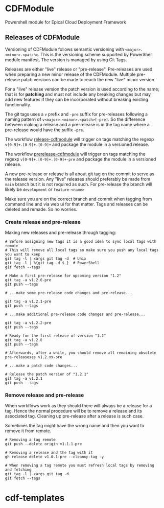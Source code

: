 # CDFModule

Powershell module for Epical Cloud Deployment Framework

## Releases of CDFModule

Versioning of CDFModule follows semantic versioning with `<major>.<minor>.<patch>`. This is the versioning scheme supported by PowerShell module manifest. The version is managed by using Git Tags.

Releases are either "live" release or "pre-release". Pre-releases are used when preparing a new minor release of the CDFModule. Multiple pre-release patch versions can be made to reach the new "live" minor version.

For a "live" release version the patch version is used according to the name; that is for **patching** and must not include any breaking changes but may add new features if they can be incorporated without breaking existing functionality.

The git tags uses a `v` prefix and `-pre` suffix for pre-releases following a naming pattern of `v<major>.<minor>.<patch>[-pre]`.
So the difference between making a release and a pre-release is in the tag name where a pre-release would have the suffix `-pre`.

The workflow [release-cdfmodule](.github/workflows/release-cdfmodule.yaml) will trigger on tags matching the regexp `v[0-9]+.[0-9]+.[0-9]+` and package the module in a versioned release.

The workflow [prerelease-cdfmodule](.github/workflows/prerelease-cdfmodule.yaml) will trigger on tags matching the regexp `v[0-9]+.[0-9]+.[0-9]+-pre` and package the module in a versioned release.

A new pre-release or release is all about git tag on the commit to serve as the release version. Any "live" releases should preferably be made from `main` branch but it is not required as such. For pre-release the branch will likely be `development` or `feature-<name>`

Make sure you are on the correct branch and commit when tagging from command line and via web ui for that matter. Tags and releases can be deleted and remade. So no worries.

### Create release and pre-release

Making new releases and pre-release through tagging:

```shell
# Before assigning new tags it is a good idea to sync local tags with remote
# This will remove all local tags so make sure you push any local tags you want to keep
git tag -l | xargs git tag -d  # Unix
git tag -l | %{git tag -d $_}  # PowerShell
git fetch --tags

# Make a first pre-release for upcoming version "1.2"
git tag -a v1.2.0-pre
git push --tags

# ...make some pre-release code changes and pre-release...

git tag -a v1.2.1-pre
git push --tags

# ...make additional pre-release code changes and pre-release...

git tag -a v1.2.2-pre
git push --tags

# Ready for the first release of version "1.2"
git tag -a v1.2.0
git push --tags

# Afterwards, after a while, you should remove all remaining obsolete pre-releaseses v1.2.xx-pre

# ...make a patch code changes...

# Release the patch version of "1.2.1"
git tag -a v1.2.1
git push --tags

```

### Remove release and pre-release

When workflows work as they should there will always be a release for a tag. Hence the normal procedure will be to remove a release and its associated tag. Cleaning up pre-release after a release is such case.

Sometimes the tag might have the wrong name and then you want to remove it from remote.

```shell
# Removing a tag remote
git push --delete origin v1.1.1-pre

# Removing a release and the tag with it
gh release delete v1.0.1-pre --cleanup-tag -y

# When removing a tag remote you must refresh local tags by removing and fetching
git tag -l | xargs git tag -d
git fetch --tags

```
# cdf-templates
